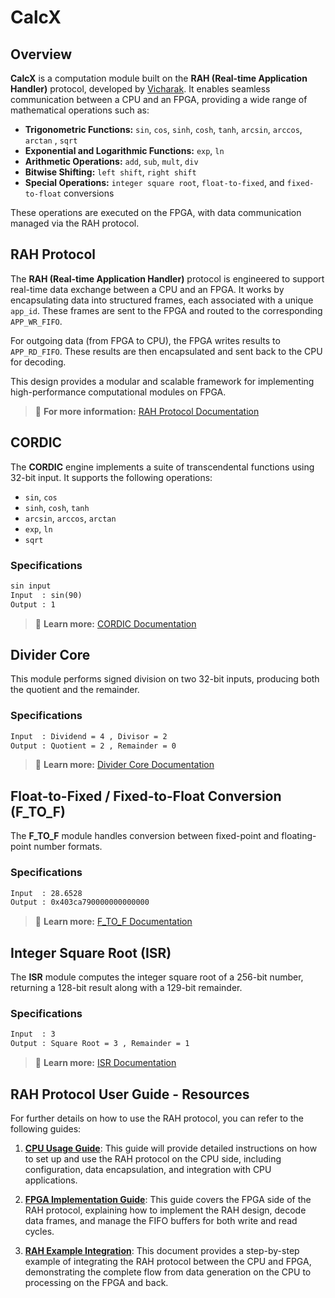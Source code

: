 # **CalcX**

## **Overview**

**CalcX** is a computation module built on the **RAH (Real-time Application Handler)** protocol, developed by [Vicharak](https://vicharak.in). It enables seamless communication between a CPU and an FPGA, providing a wide range of mathematical operations such as:

- **Trigonometric Functions:** `sin`, `cos`, `sinh`, `cosh`, `tanh`, `arcsin`, `arccos`, `arctan` , `sqrt`
- **Exponential and Logarithmic Functions:** `exp`, `ln`
- **Arithmetic Operations:** `add`, `sub`, `mult`, `div`
- **Bitwise Shifting:** `left shift`, `right shift`
- **Special Operations:** `integer square root`, `float-to-fixed`, and `fixed-to-float` conversions

These operations are executed on the FPGA, with data communication managed via the RAH protocol.


## **RAH Protocol**

The **RAH (Real-time Application Handler)** protocol is engineered to support real-time data exchange between a CPU and an FPGA. It works by encapsulating data into structured frames, each associated with a unique `app_id`. These frames are sent to the FPGA and routed to the corresponding `APP_WR_FIFO`.

For outgoing data (from FPGA to CPU), the FPGA writes results to `APP_RD_FIFO`. These results are then encapsulated and sent back to the CPU for decoding.

This design provides a modular and scalable framework for implementing high-performance computational modules on FPGA.

> 🔗 **For more information:** [RAH Protocol Documentation](https://github.com/vicharak-in/rah-bit)

## **CORDIC**

The **CORDIC** engine implements a suite of transcendental functions using 32-bit input. It supports the following operations:

- `sin`, `cos`
- `sinh`, `cosh`, `tanh`
- `arcsin`, `arccos`, `arctan`
- `exp`, `ln`
- `sqrt`

### **Specifications**
```txt
sin input 
Input  : sin(90)
Output : 1
```

> 🔗 **Learn more:** [CORDIC Documentation](https://github.com/vicharak-in/cordic)

## **Divider Core**

This module performs signed division on two 32-bit inputs, producing both the quotient and the remainder.

### **Specifications**
```txt
Input  : Dividend = 4 , Divisor = 2
Output : Quotient = 2 , Remainder = 0
```

> 🔗 **Learn more:** [Divider Core Documentation](https://github.com/vicharak-in/divider_core)

## **Float-to-Fixed / Fixed-to-Float Conversion (F_TO_F)**

The **F_TO_F** module handles conversion between fixed-point and floating-point number formats.

### **Specifications**
```txt
Input  : 28.6528
Output : 0x403ca790000000000000
```

> 🔗 **Learn more:** [F_TO_F Documentation](https://github.com/vicharak-in/f_to_f)

## **Integer Square Root (ISR)**

The **ISR** module computes the integer square root of a 256-bit number, returning a 128-bit result along with a 129-bit remainder.

### **Specifications**
```txt
Input  : 3
Output : Square Root = 3 , Remainder = 1
```

> 🔗 **Learn more:** [ISR Documentation](https://github.com/vicharak-in/square_root)


## RAH Protocol User Guide - Resources

For further details on how to use the RAH protocol, you can refer to the following guides:

1. **[CPU Usage Guide](docs/cpu-usage-guide.md)**: 
   This guide will provide detailed instructions on how to set up and use the RAH protocol on the CPU side, including configuration, data encapsulation, and integration with CPU applications.

2. **[FPGA Implementation Guide](docs/fpga-implementation.md)**: 
   This guide covers the FPGA side of the RAH protocol, explaining how to implement the RAH design, decode data frames, and manage the FIFO buffers for both write and read cycles.

3. **[RAH Example Integration](docs/rah-example-integration.md)**: 
   This document provides a step-by-step example of integrating the RAH protocol between the CPU and FPGA, demonstrating the complete flow from data generation on the CPU to processing on the FPGA and back.
